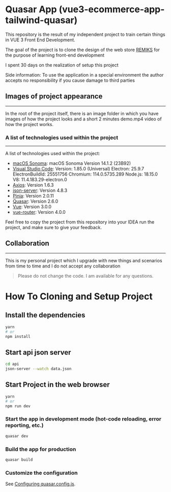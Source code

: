 #  Quasar App (vue3-ecommerce-app-tailwind-quasar)
This repository is the result of my independent project to train certain things in VUE 3 Front End Development.

The goal of the project is to clone the design of the web store [REMIKS](https://remiks.com/) for the purpose of learning front-end development

I spent 30 days on the realization of setup this project

Side information: To use the application in a special environment the author accepts no responsibility if you cause damage to third parties

## Images of project appearance
***
In the root of the project itself, there is an image folder in which you have images of how the project looks and a short 2 minutes demo.mp4 video of how the project works.

### A list of technologies used within the project
***
A list of technologies used within the project:
* [macOS Sonoma](https://support.apple.com/en-us/HT214032): macOS Sonoma Version 14.1.2 (23B92)
* [Visual Studio Code](https://code.visualstudio.com/): Version: 1.85.0 (Universal) Electron: 25.9.7 ElectronBuildId: 25551756 Chromium: 114.0.5735.289 Node.js: 18.15.0 V8: 11.4.183.29-electron.0
* [Axios](https://www.npmjs.com/package/axios): Version 1.6.3
* [json-server](https://www.npmjs.com/package/json-server): Version 4.8.3 
* [Pinia](https://www.npmjs.com/package/pinia): Version 2.0.11
* [Quasar](https://quasar.dev/): Version 2.6.0
* [Vue](https://vuejs.org/about/releases): Version 3.0.0
* [vue-router](https://router.vuejs.org/): Version 4.0.0

Feel free to copy the project from this repository into your IDEA run the project, and make sure to give your feedback.

## Collaboration
***
This is my personal project which I upgrade with new things and scenarios from time to time and I do not accept any collaboration
> Please do not change the code. 
> I am available for any questions.

#  How To Cloning and Setup Project

## Install the dependencies
```bash
yarn
# or
npm install
```
## Start api json server
```bash
cd api
json-server --watch data.json
```

## Start Project in the web browser
```bash
yarn
# or
npm run dev
```

### Start the app in development mode (hot-code reloading, error reporting, etc.)
```bash
quasar dev
```

### Build the app for production
```bash
quasar build
```

### Customize the configuration
See [Configuring quasar.config.js](https://v2.quasar.dev/quasar-cli-vite/quasar-config-js).
